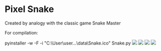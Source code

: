 # Pixel Snake
Created by analogy with the classic game Snake Master

For compilation:

pyinstaller -w -F -i "C:\User\user\...\data\Snake.ico" Snake.py
![](https://i.ibb.co/QrGN80X/11111.png)
![](https://i.ibb.co/Tq4JJkL/11111.png)
![](https://i.ibb.co/s9q0TPj/11111.png)
![](https://i.ibb.co/0rzWV75/11111.png)
